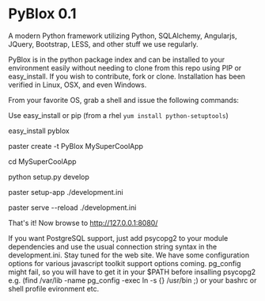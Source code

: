 PyBlox  0.1
================

A modern Python framework utilizing Python, SQLAlchemy, Angularjs, JQuery, Bootstrap, LESS, and other stuff we use regularly.

PyBlox is in the python package index and can be installed to your environment easily without needing to clone from this repo using PIP or easy_install. If you wish to contribute, fork or clone. Installation has been verified in Linux, OSX, and even Windows.

From your favorite OS, grab a shell and issue the following commands:

Use easy_install or pip (from a rhel `yum install python-setuptools`)

easy_install pyblox

paster create -t PyBlox MySuperCoolApp

cd MySuperCoolApp

python setup.py develop

paster setup-app ./development.ini

paster serve --reload ./development.ini

That's it! Now browse to http://127.0.0.1:8080/ 


If you want PostgreSQL support, just add psycopg2 to your module dependencies and use the usual connection string syntax in the development.ini. Stay tuned for the web site. We have some configuration options for various javascript toolkit support options coming. pg_config might fail, so you will have to get it in your $PATH before insalling psycopg2 e.g. (find /var/lib -name pg_config -exec ln -s {} /usr/bin \;) or your bashrc or shell profile evironment etc.



